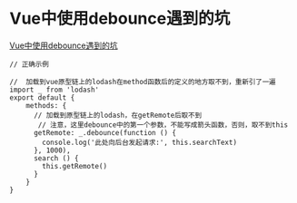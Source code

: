 # Vue中使用debounce遇到的坑

[Vue中使用debounce遇到的坑](https://www.jianshu.com/p/d5de1c077105)

```
// 正确示例

//  加载到vue原型链上的lodash在method函数后的定义的地方取不到，重新引了一遍
import _ from 'lodash'
export default {
    methods: {  
      // 加载到原型链上的lodash，在getRemote后取不到
       // 注意，这里debounce中的第一个参数，不能写成箭头函数，否则，取不到this
      getRemote: _.debounce(function () {
        console.log('此处向后台发起请求:', this.searchText)
      }, 1000),
      search () {
        this.getRemote()
      }
    }
}
```

